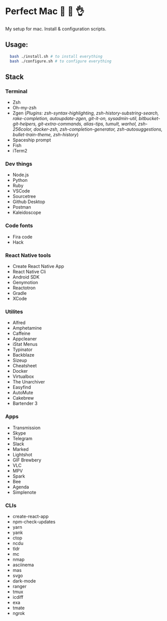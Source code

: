 # Perfect Mac :green_apple: :fork_and_knife: :ok_hand:
 
My setup for mac. Install & configuration scripts.

## Usage:

```bash
  bash ./install.sh # to install everything
  bash ./configure.sh # to configure everything
```

## Stack

### Terminal
- Zsh
- Oh-my-zsh
- Zgen
  (*Plugins: zsh-syntax-highlighting, zsh-history-substring-search, rake-completion, autoupdate-zgen, git-it-on, sysadmin-util, bitbucket-git-helpers, git-extra-commands, alias-tips, tumult, warhol, zsh-256color, docker-zsh, zsh-completion-generator, zsh-autosuggestions, bullet-train-theme, zsh-history*)
- Spaceship prompt
- Fish
- iTerm2

### Dev things
- Node.js
- Python
- Ruby
- VSCode
- Sourcetree
- Github Desktop
- Postman
- Kaleidoscope

### Code fonts
- Fira code
- Hack

### React Native tools
- Create React Native App
- React Native Cli
- Android SDK
- Genymotion
- Reactotron
- Gradle
- XCode

### Utilites
- Alfred
- Amphetamine
- Caffeine
- Appcleaner
- iStat Menus
- Typinator
- Backblaze
- Sizeup
- Cheatsheet
- Docker
- Virtualbox
- The Unarchiver
- Easyfind
- AutoMute
- Cakebrew
- Bartender 3

### Apps
- Transmission
- Skype
- Telegram
- Slack
- Marked
- Lightshot
- GIF Brewbery
- VLC
- MPV
- Spark
- Bee
- Agenda
- Simplenote

### CLIs
- create-react-app
- npm-check-updates
- yarn
- yank
- ctop
- ncdu
- tldr
- mc
- nmap
- asciinema
- mas
- svgo
- dark-mode
- ranger
- tmux
- icdiff
- exa
- tmate
- ngrok


